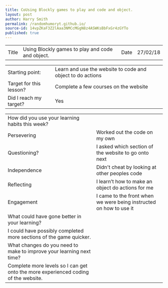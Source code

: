 ```yaml
---
title: CoUsing Blockly games to play and code and object.
layout: post
author: Harry Smith
permalink: /randomhumoryt.github.io/
source-id: 14vpZKaF3Z2lAaa3NMCcMGgN8z4ASWKsBbFxGr4zGYTo
published: true
---
```

<table>
  <tr>
    <td>Title</td>
    <td>Using Blockly games to play and code and object.</td>
    <td>Date</td>
    <td>27/02/18</td>
  </tr>
</table>


<table>
  <tr>
    <td>Starting point:</td>
    <td>Learn and use the website to code and object to do actions</td>
  </tr>
  <tr>
    <td>Target for this lesson?</td>
    <td>Complete a few courses on the website</td>
  </tr>
  <tr>
    <td>Did I reach my target? </td>
    <td>Yes </td>
  </tr>
</table>


<table>
  <tr>
    <td>How did you use your learning habits this week?</td>
    <td></td>
  </tr>
  <tr>
    <td>Persevering</td>
    <td>Worked out the code on my own</td>
  </tr>
  <tr>
    <td>Questioning?</td>
    <td>I asked which section of the website to go onto next</td>
  </tr>
  <tr>
    <td>Independence</td>
    <td>Didn't cheat by looking at other peoples code </td>
  </tr>
  <tr>
    <td>Reflecting</td>
    <td>I learn’t how to make an object do actions for me</td>
  </tr>
  <tr>
    <td>Engagement</td>
    <td>I came to the front when we were being instructed on how to use it</td>
  </tr>
  <tr>
    <td>What could have gone better in your learning?</td>
    <td></td>
  </tr>
  <tr>
    <td>I could have possibly completed more sections of the game quicker.</td>
    <td></td>
  </tr>
  <tr>
    <td>What changes do you need to make to improve your learning next time?</td>
    <td></td>
  </tr>
  <tr>
    <td>Complete more levels so I can get onto the more experienced coding of the website.</td>
    <td></td>
  </tr>
</table>


 

